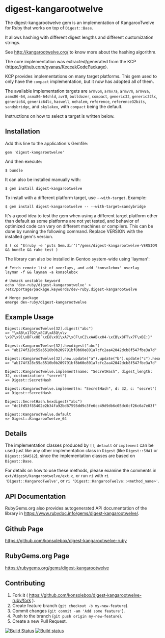 # digest-kangarootwelve

The digest-kangarootwelve gem is an implementation of KangarooTwelve for Ruby
that works on top of `Digest::Base`.

It allows hashing with different digest lengths and different customization
strings.

See http://kangarootwelve.org/ to know more about the hashing algorithm.

The core implementation was extracted/generated from the KCP
(https://github.com/gvanas/KeccakCodePackage).

KCP provides implementations on many target platforms.  This gem used to only
have the `compact` implementation, but it now has adopted all of them.

The available implementation targets are `armv6m`, `armv7a`, `armv7m`, `armv8a`,
`asmx86-64`, `asmx86-64shld`, `avr8`, `bulldozer`, `compact`, `generic32`,
`generic32lc`, `generic64`, `generic64lc`, `haswell`, `nehalem`, `reference`,
`reference32bits`, `sandybridge`, and `skylakex`, with `compact`  being the
default.

Instructions on how to select a target is written below.

## Installation

Add this line to the application's Gemfile:

    gem 'digest-kangarootwelve'

And then execute:

    $ bundle

It can also be installed manually with:

    $ gem install digest-kangarootwelve

To install with a different platform target, use `--with-target`.  Example:

    $ gem install digest-kangarootwelve -- --with-target=sandybridge

It's a good idea to test the gem when using a different target platform other
than default as some platforms are not yet tested, and behavior of optimized
code can vary on different machines or compilers.  This can be done by running
the following command.  Replace VERSION with the installed gem's version.

    $ ( cd "$(ruby -e 'puts Gem.dir')"/gems/digest-kangarootwelve-VERSION && bundle && rake test )

The library can also be installed in Gentoo system-wide using 'layman':

    # Fetch remote list of overlays, and add 'konsolebox' overlay
    layman -f && layman -a konsolebox

    # Unmask unstable keyword
    echo 'dev-ruby/digest-kangarootwelve' > /etc/portage/package.keywords/dev-ruby.digest-kangarootwelve

    # Merge package
    emerge dev-ruby/digest-kangarootwelve

## Example Usage

    Digest::KangarooTwelve[32].digest("abc")
    => "\xAB\x17O2\x8CU\xA5Q\v\v \x97\x91\xBF\x8B`\xE8\x01\xA7\xCF\xC2\xAAB\x04-\xCB\x8FT\x7F\xBE:}"

    Digest::KangarooTwelve[32].hexdigest("abc")
    => "ab174f328c55a5510b0b209791bf8b60e801a7cfc2aa42042dcb8f547fbe3a7d"

    Digest::KangarooTwelve[32].new.update("a").update("b").update("c").hexdigest
    => "ab174f328c55a5510b0b209791bf8b60e801a7cfc2aa42042dcb8f547fbe3a7d"

    Digest::KangarooTwelve.implement(name: "SecretHash", digest_length: 32, customization: "secret")
    => Digest::SecretHash

    Digest::KangarooTwelve.implement(n: "SecretHash", d: 32, c: "secret")
    => Digest::SecretHash

    Digest::SecretHash.hexdigest("abc")
    => "dc1fd53f85402e2b34fa92bd87593dd9c3fe6cc49d9db6c05dc0cf26c6a7e03f"

    Digest::KangarooTwelve.default
    => Digest::KangarooTwelve_64

## Details

The implementation classes produced by `[]`, `default` or
`implement` can be used just like any other implementation class in `Digest`
(like `Digest::SHA1` or `Digest::SHA512`), since the implementation classes are
based on `Digest::Base`.

For details on how to use these methods, please examine the comments in
`ext/digest/kangarootwelve/ext.c`, or run `ri` with
`ri 'Digest::KangarooTwelve'`, or `ri 'Digest::KangarooTwelve::<method_name>'`.

## API Documentation

RubyGems.org also provides autogenerated API documentation of the library in
https://www.rubydoc.info/gems/digest-kangarootwelve/.

## Github Page

https://github.com/konsolebox/digest-kangarootwelve-ruby

## RubyGems.org Page

https://rubygems.org/gems/digest-kangarootwelve

## Contributing

1. Fork it ( https://github.com/konsolebox/digest-kangarootwelve-ruby/fork ).
2. Create feature branch (`git checkout -b my-new-feature`).
3. Commit changes (`git commit -am 'Add some feature'`).
4. Push to the branch (`git push origin my-new-feature`).
5. Create a new Pull Request.

[![Build Status](https://travis-ci.org/konsolebox/digest-kangarootwelve-ruby.svg?branch=master)](https://travis-ci.org/konsolebox/digest-kangarootwelve-ruby)
[![Build status](https://ci.appveyor.com/api/projects/status/bwedifhi4wa5wik7?svg=true)](https://ci.appveyor.com/project/konsolebox/digest-kangarootwelve-ruby)
